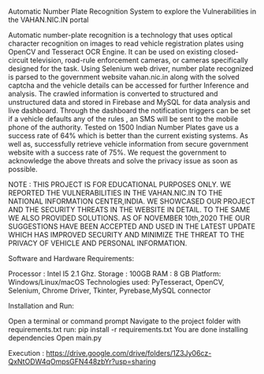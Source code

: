 Automatic Number Plate Recognition System to explore the Vulnerabilities in the VAHAN.NIC.IN portal

Automatic number-plate recognition is a technology that uses optical character recognition on images to read vehicle registration plates using OpenCV and Tesseract OCR Engine. It can be used on existing closed-circuit television, road-rule enforcement cameras, or cameras specifically designed for the task. Using Selenium web driver, number plate recognized is parsed to the government website vahan.nic.in along with the solved captcha and the vehicle details can be accessed for further Inference and analysis. The crawled information is converted to structured and unstructured data and stored in Firebase and MySQL for data analysis and live dashboard. Through the dashboard the notification triggers can be set if a vehicle defaults any of the rules , an SMS will be sent to the mobile phone of the authority. Tested on 1500 Indian Number Plates gave us a success rate of 64% which is better than the current existing systems. As well as, successfully retrieve vehicle information from secure government website with a success rate of 75%. We request the government to acknowledge the above threats and solve the privacy issue as soon as possible.

NOTE : THIS PROJECT IS FOR EDUCATIONAL PURPOSES ONLY. WE REPORTED THE VULNERABILITIES IN THE VAHAN.NIC.IN TO THE NATIONAL INFORMATION CENTER,INDIA. WE SHOWCASED OUR PROJECT AND THE SECURITY THREATS IN THE WEBSITE IN DETAIL. TO THE SAME WE ALSO PROVIDED SOLUTIONS. AS OF NOVEMBER 10th,2020 THE OUR SUGGESTIONS HAVE BEEN ACCEPTED AND USED IN THE LATEST UPDATE WHICH HAS IMPROVED SECURITY AND MINIMIZE THE THREAT TO THE PRIVACY OF VEHICLE AND PERSONAL INFORMATION. 

Software and Hardware Requirements:

Processor : Intel I5 2.1 Ghz.
Storage : 100GB
RAM : 8 GB
Platform: Windows/Linux/macOS
Technologies used: PyTesseract, OpenCV, Selenium, Chrome Driver, Tkinter, Pyrebase,MySQL connector


Installation and Run:

Open a terminal or command prompt
Navigate to the project folder with requirements.txt
run: pip install -r requirements.txt
You are done installing dependencies
Open main.py 


Execution : https://drive.google.com/drive/folders/1Z3Jy06cz-QxNtODW4qOmpsGFN448zbYr?usp=sharing
